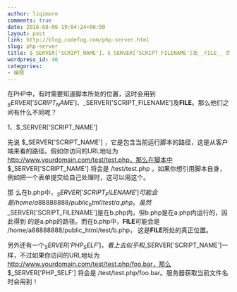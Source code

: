 ```yaml
---
author: liqimore
comments: true
date: 2016-08-06 19:04:24+00:00
layout: post
link: http://blog.codefog.com/php-server.html
slug: php-server
title: $_SERVER['SCRIPT_NAME']、$_SERVER['SCRIPT_FILENAME']及__FILE__ 的不同
wordpress_id: 46
categories:
- 编程
---
```


在PHP中，有时需要知道脚本所处的位置，这时会用到$_SERVER['SCRIPT_NAME']、$_SERVER['SCRIPT_FILENAME']及**FILE**。那么他们之间有什么不同呢？




1、$_SERVER['SCRIPT_NAME']  

先说 $_SERVER['SCRIPT_NAME'] ，它是包含当前运行脚本的路径，这是从客户端来看的路径。假如你访问的URL地址为 http://www.yourdomain.com/test/test.php，那么在脚本中 $_SERVER['SCRIPT_NAME'] 将会是 /test/test.php 。如果你想引用脚本自身，例如把一个表单提交给自己处理时，这可以用这个。




那 么在b.php中，$_SERVER['SCRIPT_FILENAME']可能会是 /home/a88888888/public_html /test/a.php。虽然$_SERVER['SCRIPT_FILENAME']是在b.php内，但b.php是在a.php内运行的，因此得到 的是a.php的路径。而在b.php中，**FILE**可能会是 /home/a88888888/public_html/test/b.php， 这是**FILE**所处的真正位置。




另外还有一个$_SERVER['PHP_SELF']，看上去似乎和$_SERVER['SCRIPT_NAME']一样，不过如果你访问的URL地址为 http://www.yourdomain.com/test/test.php/foo.bar，那么 $_SERVER['PHP_SELF'] 将会是 /test/test.php/foo.bar。服务器获取当前文件名时会用到！



